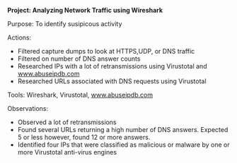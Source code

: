 <p><b>Project:  Analyzing Network Traffic using Wireshark</b></p>
<p>Purpose:  To identify susipicous activity</p>
Actions:   

* Filtered capture dumps to look at HTTPS,UDP, or DNS traffic
* Filtered on number of DNS answer counts
* Researched IPs with a lot of retransmissions using Virustotal and www.abuseipdb.com
* Researched URLs associated with DNS requests using Virustotal

Tools:  Wireshark, Virustotal, www.abuseipdb.com

Observations:  
* Observed a lot of retransmissions
* Found several URLs returning a high number of DNS answers.  Expected 5 or less however, found 12 or more answers.
* Identified four IPs that were classified as malicious or malware by one or more Virustotal anti-virus engines
